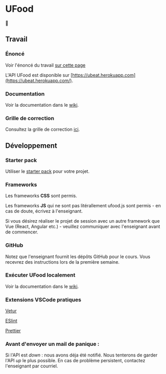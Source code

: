 # UFood

:hamburger:

## Travail

### Énoncé

Voir l'énoncé du travail [sur cette page](https://github.com/GLO3102/UFood/blob/master/Enonce.md)

L'API UFood est disponible  sur [https://ubeat.herokuapp.com](https://ubeat.herokuapp.com/).

### Documentation

Voir la documentation dans le [wiki](https://github.com/GLO3102/UFood/wiki/2-API).

### Grille de correction

Consultez la grille de correction [ici](https://docs.google.com/spreadsheets/d/1tAZorseSEgRE_G6VGlfba9N1hrv_egVkyU62bvNgHF8/edit?usp=sharing).

## Développement

### Starter pack

Utiliser le [starter pack](https://github.com/GLO3102/vue-starter) pour votre projet.

### Frameworks

Les frameworks **CSS** sont permis.

Les frameworks **JS** qui ne sont pas litérallement ufood.js sont permis - en cas de doute, écrivez à l'enseignant.

Si vous désirez réaliser le projet de session avec un autre framework que Vue (React, Angular etc.) - veuillez communiquer avec l'enseignant avant de commencer.

### GitHub

Notez que l'enseignant fournit les dépôts GitHub pour le cours. Vous recevrez des instructions lors de la première semaine.

### Exécuter UFood localement

Voir la documentation dans le [wiki](https://github.com/GLO3102/UFood/wiki/1-Installation-locale-UFood).

### Extensions VSCode pratiques

[Vetur](https://marketplace.visualstudio.com/items?itemName=octref.vetur)

[ESlint](https://marketplace.visualstudio.com/items?itemName=dbaeumer.vscode-eslint)

[Prettier](https://marketplace.visualstudio.com/items?itemName=esbenp.prettier-vscode)

### Avant d'envoyer un mail de panique :

Si l'API est _down_ : nous avons déja été notifié. Nous tenterons de garder l'API _up_ le plus possible. En cas de problème persistent, contactez l'enseignant par courriel.
